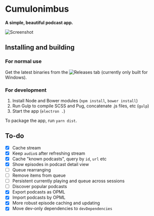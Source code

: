 # Cumulonimbus

**A simple, beautiful podcast app.**

![Screenshot](http://i.imgur.com/zHOoF70.png)

## Installing and building

### For normal use

Get the latest binaries from the ![Releases](https://github.com/z-------------/cumulonimbus/releases) tab (currently only built for Windows).

### For development

1. Install Node and Bower modules (`npm install`, `bower install`)
2. Run Gulp to compile SCSS and Pug, concatenate .js files, etc (`gulp`)
3. Start the app (`electron .`)

To package the app, run `yarn dist`.

## To-do

- [x] Cache stream
- [x] Keep `audio`s after refreshing stream
- [x] Cache "known podcasts", query by `id`, `url` etc
- [x] Show episodes in podcast detail view
- [ ] Queue rearranging
- [ ] Remove items from queue
- [ ] Persistent currently playing and queue across sessions
- [ ] Discover popular podcasts
- [x] Export podcasts as OPML
- [x] Import podcasts by OPML
- [x] More robust episode caching and updating
- [x] Move dev-only dependencies to `devDependencies`
